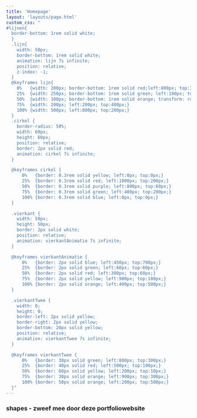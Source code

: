 ```yaml
---
title: 'Homepage'
layout: 'layouts/page.html'
custom_css: "
#lijnen{
  border-bottom: 1rem solid white;
  }
  .lijn{
    width: 50px;
    border-bottom: 1rem solid white;
    animation: lijn 7s infinite;
    position: relative;
    z-index: -1;
  }
  @keyframes lijn{
    0%   {width: 200px; border-bottom: 1rem solid red;left:800px; top:300px;}
    25%  {width: 250px; border-bottom: 1rem solid green; left:100px; top:500px;}
    50%  {width: 100px; border-bottom: 1rem solid orange; transform: rotate(720deg); left:200px; top:10px;}
    75%  {width: 200px; left:200px; top:400px;}
    100% {width: 500px; left:800px; top:200px;}
  }
  .cirkel {
    border-radius: 50%;
  	width: 60px;
  	height: 60px;
    position: relative;
    border: 2px solid red;
    animation: cirkel 7s infinite;
  }

  @keyframes cirkel {
      0%   {border: 0.3rem solid yellow; left:0px; top:0px;}
      25%  {border: 0.3rem solid red; left:1000px; top:200px;}
      50%  {border: 0.3rem solid purple; left:800px; top:60px;}
      75%  {border: 0.3rem solid green; left:400px; top:200px;}
      100% {border: 0.3rem solid blue; left:0px; top:0px;}
  }

  .vierkant {
  	width: 50px;
  	height: 50px;
    border: 2px solid white;
    position: relative;
    animation: vierkantAnimatie 7s infinite;
  }

  @keyframes vierkantAnimatie {
      0%   {border: 2px solid blue; left:450px; top:700px;}
      25%  {border: 2px solid green; left:60px; top:60px;}
      50%  {border: 2px solid red; left:300px; top:60px;}
      75%  {border: 2px solid yellow; left:900px; top:100px;}
      100% {border: 2px solid orange; left:400px; top:500px;}
  }

  .vierkantTwee {
  	width: 0;
  	height: 0;
  	border-left: 2px solid yellow;
  	border-right: 2px solid yellow;
  	border-bottom: 20px solid yellow;
    position: relative;
    animation: vierkantTwee 7s infinite;
  }

  @keyframes vierkantTwee {
      0%   {border: 30px solid green; left:800px; top:300px;}
      25%  {border: 40px solid red; left:500px; top:100px;}
      50%  {border: 60px solid yellow; left:200px; top:10px;}
      75%  {border: 30px solid orange; left:900px; top:300px;}
      100% {border: 50px solid orange; left:200px; top:500px;}
  }"
---
```


### shapes - zweef mee door deze portfoliowebsite

  <div class="lijn"></div>
  <div class="cirkel"></div>
  <div class="vierkant"></div>
  <div class="vierkantTwee"></div>
